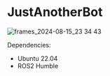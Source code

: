 # JustAnotherBot
![frames_2024-08-15_23 34 43](https://github.com/user-attachments/assets/64da9cc7-ab31-4aac-8cef-4b5c53c8837a)

Dependencies:
- Ubuntu 22.04
- ROS2 Humble
